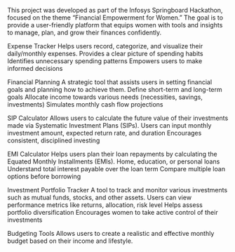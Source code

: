 This project was developed as part of the Infosys Springboard Hackathon, focused on the theme “Financial Empowerment for Women.” The goal is to provide a user-friendly platform that equips women with tools and insights to manage, plan, and grow their finances confidently.

Expense Tracker
Helps users record, categorize, and visualize their daily/monthly expenses.
Provides a clear picture of spending habits
Identifies unnecessary spending patterns
Empowers users to make informed decisions

Financial Planning
A strategic tool that assists users in setting financial goals and planning how to achieve them.
Define short-term and long-term goals
Allocate income towards various needs (necessities, savings, investments)
Simulates monthly cash flow projections

SIP Calculator
Allows users to calculate the future value of their investments made via Systematic Investment Plans (SIPs).
Users can input monthly investment amount, expected return rate, and duration
Encourages consistent, disciplined investing

EMI Calculator
Helps users plan their loan repayments by calculating the Equated Monthly Installments (EMIs).
Home, education, or personal loans
Understand total interest payable over the loan term
Compare multiple loan options before borrowing

Investment Portfolio Tracker
A tool to track and monitor various investments such as mutual funds, stocks, and other assets.
Users can view performance metrics like returns, allocation, risk level
Helps assess portfolio diversification
Encourages women to take active control of their investments

Budgeting Tools
Allows users to create a realistic and effective monthly budget based on their income and lifestyle.


